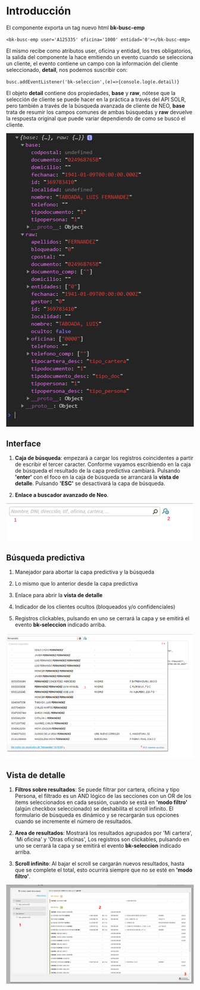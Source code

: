 # Introducción

El componente exporta un tag  nuevo html __bk-busc-emp__

`<bk-busc-emp user='A125335' oficina='1000' entidad='0'></bk-busc-emp>`

El mismo recibe como atributos user, oficina y entidad, los tres obligatorios, la salida del componente la hace emitiendo un evento cuando se selecciona un cliente, el evento contiene un campo con la información del cliente seleccionado, __detail__, nos podemos suscribir con:

`busc.addEventListener('bk-seleccion',(e)=>{console.log(e.detail)}`

El objeto __detail__ contiene dos propiedades, __base__ y __raw__, nótese que la selección de cliente se puede hacer en la práctica a través del API SOLR, pero también a través de la búsqueda avanzada de cliente de NEO, __base__ trata de resumir los campos comunes de ambas búsquedas y __raw__ devuelve la respuesta original que puede variar dependiendo de como se buscó el cliente.

![e.detail](./detail.png)

## Interface
1. __Caja de búsqueda__: empezará a cargar los registros coincidentes a partir de escribir el tercer caracter. Conforme vayamos escribiendo en la caja de búsqueda el resultado de la capa predictiva cambiará. Pulsando __'enter'__ con el foco en la caja de búsqueda se arrancará la __vista de detalle__. Pulsando __'ESC'__ se desactivará la capa de búsqueda.

2. __Enlace a buscador avanzado de Neo__. 

![a](./componente_reposo.png)

## Búsqueda predictiva

1. Manejador para abortar la capa predictiva y la búsqueda

2. Lo mismo que lo anterior desde la capa predictiva

3. Enlace para abrir la __vista de detalle__

4. Indicador de los clientes ocultos (bloqueados y/o confidenciales)

5. Registros clickables, pulsando en uno se cerrará la capa y se emitirá el evento __bk-seleccion__ indicado arriba.


![a](./componente_busc.png)

## Vista de detalle

1. __Filtros sobre resultados__: Se puede filtrar por cartera, oficina y tipo Persona, el filtrado es un AND lógico de las secciones con un OR de los items seleccionados en cada sessión, cuando se está en __'modo filtro'__ (algún checkbox seleccionado) se deshabilita el scroll infinito. El formulario de búsqueda es dinámico y se recargarán sus opciones cuando se incremente el número de resultados.

2. __Area de resultados__: Mostrará los resultados agrupados por 'Mi cartera', 'Mi oficina' y 'Otras oficinas', Los registros son clickables, pulsando en uno se cerrará la capa y se emitirá el evento __bk-seleccion__ indicado arriba.

3. __Scroll infinito__: Al bajar el scroll se cargarán nuevos resultados, hasta que se complete el total, esto ocurrirá siempre que no se esté en __'modo filtro'__.

![a](./detalle1.png)